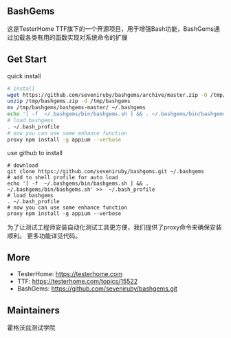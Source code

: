 

## BashGems
这是TesterHome TTF旗下的一个开源项目，用于增强Bash功能，BashGems通过加载各类有用的函数实现对系统命令的扩展

## Get Start
quick install
```bash
# install
wget https://github.com/seveniruby/bashgems/archive/master.zip -O /tmp/bashgems.zip
unzip /tmp/bashgems.zip -d /tmp/bashgems
mv /tmp/bashgems/bashgems-master/ ~/.bashgems
echo '[ -f  ~/.bashgems/bin/bashgems.sh ] && . ~/.bashgems/bin/bashgems.sh' >>  ~/.bash_profile
# load bashgems
. ~/.bash_profile
# now you can use some enhance function
proxy npm install -g appium --verbose
```


use github to install
```shell
# download
git clone https://github.com/seveniruby/bashgems.git ~/.bashgems
# add to shell profile for auto load
echo '[ -f  ~/.bashgems/bin/bashgems.sh ] && . ~/.bashgems/bin/bashgems.sh' >>  ~/.bash_profile
# load bashgems
. ~/.bash_profile
# now you can use some enhance function 
proxy npm install -g appium --verbose
```
为了让测试工程师安装自动化测试工具更方便，我们提供了proxy命令来确保安装顺利。
更多功能详见代码。

## More
- TesterHome: https://testerhome.com
- TTF: https://testerhome.com/topics/15522
- BashGems: https://github.com/seveniruby/bashgems.git

## Maintainers
霍格沃兹测试学院

